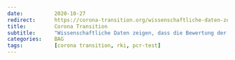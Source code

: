 ```yaml
---
date:          2020-10-27
redirect:      https://corona-transition.org/wissenschaftliche-daten-zeigen-dass-die-bewertung-der-aktuellen
title:         Corona Transition
subtitle:      "Wissenschaftliche Daten zeigen, dass die Bewertung der aktuellen Neuinfektionszahlen falsch ist"
categories:    BAG
tags:          [corona transition, rki, pcr-test]
---
```

